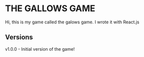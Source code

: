 # THE GALLOWS GAME

Hi, this is my game called the galows game. I wrote it with React.js

## Versions

v1.0.0 - Initial version of the game!
